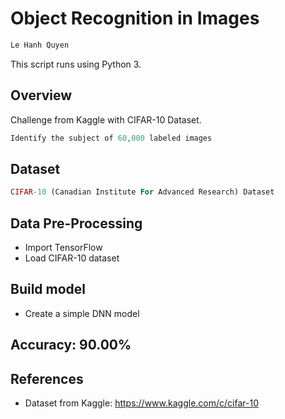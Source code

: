 # Object Recognition in Images

```php
Le Hanh Quyen
```

This script runs using Python 3.

## Overview

Challenge from Kaggle with CIFAR-10 Dataset.

```php
Identify the subject of 60,000 labeled images
```

## Dataset

```php
CIFAR-10 (Canadian Institute For Advanced Research) Dataset
```

## Data Pre-Processing

- Import TensorFlow
- Load CIFAR-10 dataset

## Build model

- Create a simple DNN model

## Accuracy: 90.00%

## References

- Dataset from Kaggle: https://www.kaggle.com/c/cifar-10
